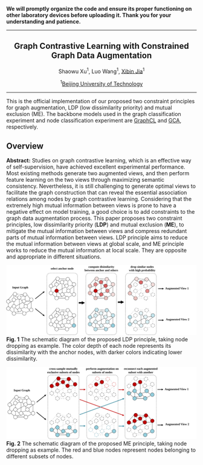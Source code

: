 
**We will promptly organize the code and ensure its proper functioning on other laboratory devices before uploading it. Thank you for your understanding and patience.**
***

<div align="center">

<h2> Graph Contrastive Learning with Constrained Graph Data Augmentation </h2>

Shaowu Xu<sup>1</sup>, Luo Wang<sup>1</sup>, [Xibin Jia](https://scholar.google.com/citations?user=0XxocmcAAAAJ&hl=en&oi=ao)<sup>1</sup>

 
<sup>1</sup>[Beijing University of Technology](https://www.bjut.edu.cn/)

</div>

***

This is the official implementation of our proposed two constraint principles for graph augmentation, LDP (low dissimilarity priority) and mutual exclusion (ME). The backbone models used in the graph classification experiment and node classification experiment are [GraphCL](https://github.com/Shen-Lab/GraphCL/tree/master) and [GCA](https://github.com/CRIPAC-DIG/GCA), respectively.


## Overview
**Abstract:** Studies on graph contrastive learning, which is an effective way of self-supervision, have achieved excellent experimental performance. 
		Most existing methods generate two augmented views, and then perform feature learning on the two views through maximizing semantic consistency.
		Nevertheless, it is still challenging to generate optimal views to facilitate the graph construction that can reveal the essential association relations among nodes by graph contrastive learning.
		Considering that the extremely high mutual information between views is prone to have a negative effect on model training, a good choice is to add constraints to the graph data augmentation process. 
		This paper proposes two constraint principles, low dissimilarity priority (**LDP**) and mutual exclusion (**ME**), to mitigate the mutual information between views and compress redundant parts of mutual information between views.
		LDP principle aims to reduce the mutual information between views at global scale, and ME principle works to reduce the mutual information at local scale. They are opposite and appropriate in different situations.

![LDP](docs/LDP.svg)
**Fig. 1** The schematic diagram of the proposed LDP principle, taking node dropping as example. The color depth of each node represents its dissimilarity with the anchor nodes, with darker colors indicating lower dissimilarity.

![ME](docs/ME.svg)
**Fig. 2** The schematic diagram of the proposed ME principle, taking node dropping as example. The red and blue nodes represent nodes belonging to different subsets of nodes.
